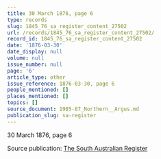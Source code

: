 ```yaml
---
title: 30 March 1876, page 6
type: records
slug: 1845_76_sa_register_content_27502
url: /records/1845_76_sa_register_content_27502/
record_id: 1845_76_sa_register_content_27502
date: '1876-03-30'
date_display: null
volume: null
issue_number: null
page: '6'
article_type: other
issue_reference: 1876-03-30, page 6
people_mentioned: []
places_mentioned: []
topics: []
source_document: 1985-87_Northern__Argus.md
publication_slug: sa-register
---
```


30 March 1876, page 6

Source publication: [The South Australian Register](/publications/sa-register/)
